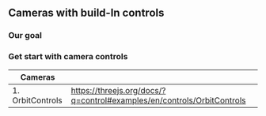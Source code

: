 ## Cameras with build-In controls

### Our goal

### Get start with camera controls

| Cameras          |                                                                             |
| ---------------- | :-------------------------------------------------------------------------- |
| 1. OrbitControls | https://threejs.org/docs/?q=control#examples/en/controls/OrbitControls <br> |

```javascript

```
